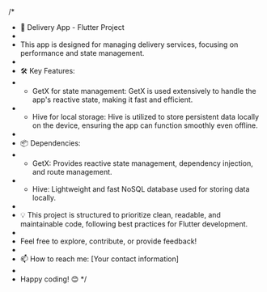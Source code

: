 /*
 * 🚀 Delivery App - Flutter Project
 * 
 * This app is designed for managing delivery services, focusing on performance and state management.
 * 
 * 🛠 Key Features:
 * - GetX for state management: GetX is used extensively to handle the app's reactive state, making it fast and efficient.
 * - Hive for local storage: Hive is utilized to store persistent data locally on the device, ensuring the app can function smoothly even offline.
 * 
 * 📦 Dependencies:
 * - GetX: Provides reactive state management, dependency injection, and route management.
 * - Hive: Lightweight and fast NoSQL database used for storing data locally.
 * 
 * 💡 This project is structured to prioritize clean, readable, and maintainable code, following best practices for Flutter development.
 * 
 * Feel free to explore, contribute, or provide feedback!
 * 
 * 📫 How to reach me: [Your contact information]
 * 
 * Happy coding! 😊
 */
